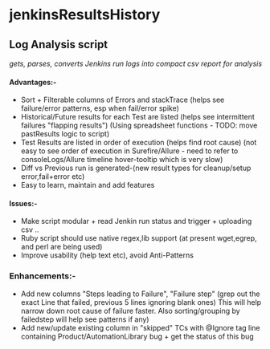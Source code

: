 # jenkinsResultsHistory
## Log Analysis script
*gets, parses, converts Jenkins run logs into compact csv report for analysis*


#### Advantages:- 
* Sort + Filterable columns of Errors and stackTrace (helps see failure/error patterns, esp when fail/error spike)
* Historical/Future results for each Test are listed (helps see intermittent failures "flapping results") 
(Using spreadsheet functions - TODO: move pastResults logic to script)
* Test Results are listed in order of execution (helps find root cause) 
(not easy to see order of execution in Surefire/Allure - need to refer to consoleLogs/Allure timeline hover-tooltip which is very slow)
* Diff vs Previous run is generated-(new result types for cleanup/setup error,fail+error etc)
* Easy to learn, maintain and add features


#### Issues:-
* Make script modular + read Jenkin run status and trigger + uploading csv ..
* Ruby script should use native regex,lib support (at present wget,egrep, and perl are being used)
* Improve usability (help text etc), avoid Anti-Patterns


### Enhancements:-
* Add new columns "Steps leading to Failure", "Failure step" (grep out the exact Line that failed, previous 5 lines ignoring blank ones) This will help narrow down root cause of failure faster. Also sorting/grouping by failedstep will help see patterns if any)
* Add new/update existing column in "skipped" TCs with @Ignore tag line containing Product/AutomationLibrary bug + get the status of this bug
